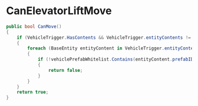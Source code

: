 <Badge type="danger" text="Carbon Compatible"/><Badge type="warning" text="Oxide Compatible"/>
# CanElevatorLiftMove
```csharp
public bool CanMove()
{
	if (VehicleTrigger.HasContents && VehicleTrigger.entityContents != null)
	{
		foreach (BaseEntity entityContent in VehicleTrigger.entityContents)
		{
			if (!vehiclePrefabWhitelist.Contains(entityContent.prefabID))
			{
				return false;
			}
		}
	}
	return true;
}

```

